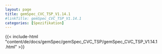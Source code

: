 ```yaml
---
layout: page
title: gemSpec_CVC_TSP_V1.14.1
#linkTitle: gemSpec_CVC_TSP_V1.14.1
categories: [Spezifikation]
---
```

{{< include-html "content/de/docs/gemSpec/gemSpec_CVC_TSP/gemSpec_CVC_TSP_V1.14.1.html" >}}